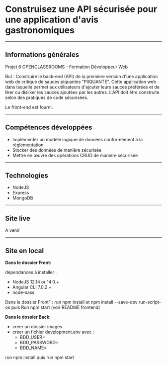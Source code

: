 <h1>Construisez une API sécurisée pour une application d'avis gastronomiques</h1>

---

<h2>Informations générales</h2>

Projet 6 OPENCLASSROOMS - Formation Développeur Web

But : Construire le back-end (API) de la premiere version d'une application web de critique de sauces piquantes "PIIQUANTE". Cette application web dans laquelle permet aux utilisateurs d'ajouter leurs sauces préférées et de liker ou disliker les sauces ajoutées par les autres. L'API doit être construite selon des pratiques de code sécurisées.

Le front-end est fourni.

---

<h2>Compétences développées</h2>

- Implémenter un modèle logique de données conformément à la réglementation
- Stocker des données de manière sécurisée
- Mettre en œuvre des opérations CRUD de manière sécurisée

---

<h2>Technologies</h2>

- NodeJS
- Express
- MongoDB

---

<h2>Site live</h2>

A venir

---

<h2>Site en local</h2>

<b>Dans le dossier Front:</b>

dépendances à installer :

- NodeJS 12.14 or 14.0.+
- Angular CLI 7.0.2.+
- node-sass

Dans le dossier Front" : run npm install et npm install --save-dev run-script-os puis Run npm start (voir README frontend)

<b>Dans le dossier Back:</b>

- creer un dossier images
- creer un fichier development.env avec :
  - BDD_USER=
  - BDD_PASSWORD=
  - BDD_NAME=

run npm install puis run npm start
